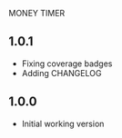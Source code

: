MONEY TIMER

1.0.1
-----
* Fixing coverage badges
* Adding CHANGELOG

1.0.0
-----
* Initial working version